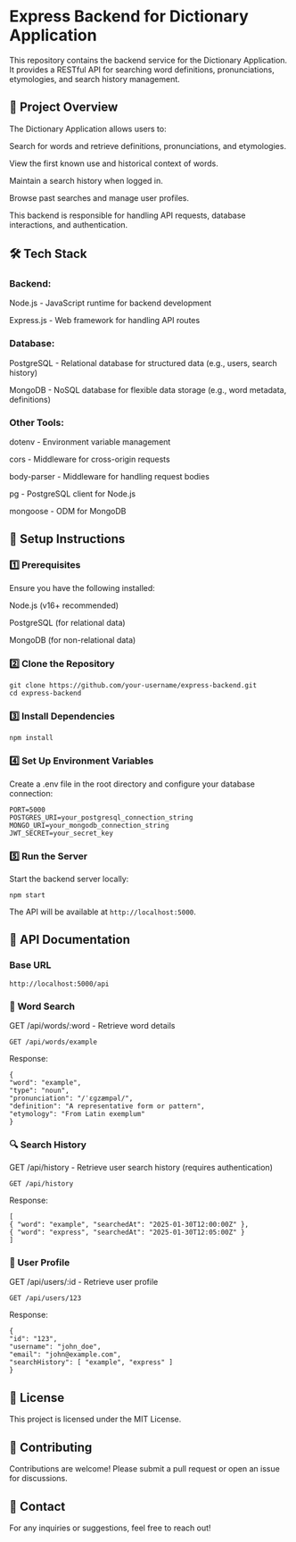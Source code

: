 # Express Backend for Dictionary Application

This repository contains the backend service for the Dictionary Application. It provides a RESTful API for searching word definitions, pronunciations, etymologies, and search history management.

## 🚀 Project Overview

The Dictionary Application allows users to:

Search for words and retrieve definitions, pronunciations, and etymologies.

View the first known use and historical context of words.

Maintain a search history when logged in.

Browse past searches and manage user profiles.

This backend is responsible for handling API requests, database interactions, and authentication.

## 🛠️ Tech Stack

### Backend:

Node.js - JavaScript runtime for backend development

Express.js - Web framework for handling API routes

### Database:

PostgreSQL - Relational database for structured data (e.g., users, search history)

MongoDB - NoSQL database for flexible data storage (e.g., word metadata, definitions)

### Other Tools:

dotenv - Environment variable management

cors - Middleware for cross-origin requests

body-parser - Middleware for handling request bodies

pg - PostgreSQL client for Node.js

mongoose - ODM for MongoDB

## 📌 Setup Instructions

### 1️⃣ Prerequisites

Ensure you have the following installed:

Node.js (v16+ recommended)

PostgreSQL (for relational data)

MongoDB (for non-relational data)

### 2️⃣ Clone the Repository

```
git clone https://github.com/your-username/express-backend.git
cd express-backend
```

### 3️⃣ Install Dependencies

```
npm install
```

### 4️⃣ Set Up Environment Variables

Create a .env file in the root directory and configure your database connection:

```
PORT=5000
POSTGRES_URI=your_postgresql_connection_string
MONGO_URI=your_mongodb_connection_string
JWT_SECRET=your_secret_key
```

### 5️⃣ Run the Server

Start the backend server locally:

```
npm start
```

The API will be available at `http://localhost:5000`.

## 📡 API Documentation

### Base URL

```
http://localhost:5000/api
```

### 📖 Word Search

GET /api/words/:word - Retrieve word details

```
GET /api/words/example
```

Response:

```
{
"word": "example",
"type": "noun",
"pronunciation": "/ˈɛɡzæmpəl/",
"definition": "A representative form or pattern",
"etymology": "From Latin exemplum"
}
```

### 🔍 Search History

GET /api/history - Retrieve user search history (requires authentication)

```
GET /api/history
```

Response:

```
[
{ "word": "example", "searchedAt": "2025-01-30T12:00:00Z" },
{ "word": "express", "searchedAt": "2025-01-30T12:05:00Z" }
]
```

### 📝 User Profile

GET /api/users/:id - Retrieve user profile

```
GET /api/users/123
```

Response:

```
{
"id": "123",
"username": "john_doe",
"email": "john@example.com",
"searchHistory": [ "example", "express" ]
}
```

## 📜 License

This project is licensed under the MIT License.

## 🤝 Contributing

Contributions are welcome! Please submit a pull request or open an issue for discussions.

## 📧 Contact

For any inquiries or suggestions, feel free to reach out!
